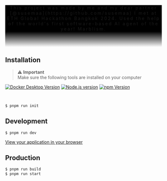 <div style="background: black;">

<p align="center" style="margin: 0; letter-spacing: 3px;
text-decoration: none;">
This project was made by me and my dear partner [@susemaa](https://github.com/susemaa) I met at ETH Global Hackathon Bangkok 2024.
Used the help of the world's first software-based AI agent of the year! Marblism.
</p>
</a>
</div>
<div style="height: 50px; background: linear-gradient(#000000, transparent);"></div>



## Installation

<div style="color: red;">

> ⚠️ **Important**<br/>Make sure the following tools are installed on your computer

<p align="center">

<a target="_blank" href="https://www.docker.com/get-started/">![Docker Desktop Version](https://img.shields.io/badge/Docker%20Desktop-4.19.0-black?logo=docker)</a>
<a target="_blank" href="https://nodejs.org/en">![Node.js version](https://img.shields.io/badge/Node.js-^18.17.0%20||%20^20.3.0%20||%20>=21.0.0-black?logo=nodedotjs)</a>
<a target="_blank" href="https://www.npmjs.com/">![npm Version](https://img.shields.io/badge/npm-10.2.4-black?logo=npm)</a>

</p>
</div>

<br />

```bash
$ pnpm run init
```

## Development

```bash
$ pnpm run dev
```

[View your application in your browser](http://localhost:8099)

## Production

```bash
$ pnpm run build
$ pnpm run start
```
